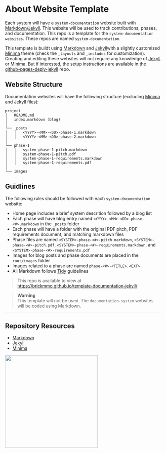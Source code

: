 # About Website Template

Each system will have a `system-documentation` website built with [Markdown](https://daringfireball.net/projects/markdown/)/[Jekyll](https://jekyllrb.com/). This website will be used to track contributions, phases, and documentation. This repo is a template for the `system-documentation websites`. These repos are named `system-documentation`.

This template is buildt using [Markdown](https://daringfireball.net/projects/markdown/) and [Jekyll](https://jekyllrb.com/)with a slightly customized [Minima](https://github.com/jekyll/minima) theme (check the `_layouts` and `_includes` for customization). Creating and editing these websites will not require any knowledge of [Jekyll](https://jekyllrb.com/) or [Minima](https://github.com/jekyll/minima). But if interested, the setup instrucitons are available in the [github-pages-deply-jekyll](https://github.com/codeadamca/github-pages-deploy-jekyll) repo.

## Website Structure

Documentation websites will have the following structure (excluding [Minima](https://github.com/jekyll/minima) and [Jekyll](https://jekyllrb.com/) files): 

```
project
│   README.md
│   index.markdown (blog)
│
└── _posts
│   │   <YYYY>-<MM>-<DD>-phase-1.markdown
│   │   <YYYY>-<MM>-<DD>-phase-2.markdown
│
└── phase-1
│   │   system-phase-1-pitch.markdown
│   │   system-phase-1-pitch.pdf
│   │   system-phase-1-requirements.markdown
│   │   system-phase-1-requirements.pdf
│
└── images
```

## Guidlines

The following rules should be followed with each `system-documentation` website:

- Home page includes a brief system descrition followed by a blog list
- Each phase will have blog entry named `<YYYY>-<MM>-<DD>-phase-<#>.markdown` in the `_posts` folder
- Each phase will have a folder with the original PDF pitch, PDF requirements document, and matching markdown files
- Phase files are named `<SYSTEM>-phase-<#>-pitch.markdown`, `<SYSTEM>-phase-<#>-pitch.pdf`, `<SYSTEM>-phase-<#>-requirements.markdown`, and `<SYSTEM>-phase-<#>-requirements.pdf`
- Images for blog posts and phase documents are placed in the `root/images` folder
- Images related to a phase are named `phase-<#>-<TITLE>.<EXT>`
- All Markdown follows [Tidy](https://tidy.codeadam.ca/) guidelines

> This repo is available to view at  
> https://brickmmo.github.io/template-documentation-jekyll/

> **Warning**  
> This template will not be used. The `documentation-system` websites will be coded using Markdown.

***

## Repository Resources

* [Markdown](https://daringfireball.net/projects/markdown/)
* [Jekyll](https://jekyllrb.com/)
* [Minima](https://github.com/jekyll/minima)

<a href="https://brickmmo.com">
<img src="https://brickmmo.com/images/brickmmo-logo-horizontal.jpg" width="300">
</a>
